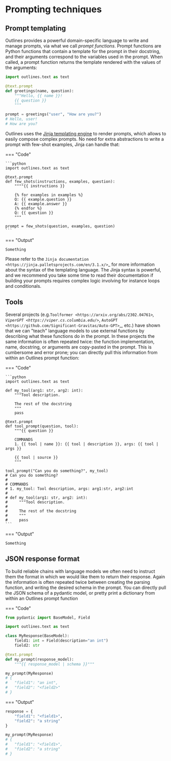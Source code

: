 # Prompting techniques

## Prompt templating

Outlines provides a powerful domain-specific language to write and manage prompts, via what we call *prompt functions*. Prompt functions are Python functions that contain a template for the prompt in their docstring, and their arguments correspond to the variables used in the prompt. When called, a prompt function returns the template rendered with the values of the arguments:

```python
import outlines.text as text

@text.prompt
def greetings(name, question):
    """Hello, {{ name }}!
    {{ question }}
    """

prompt = greetings("user", "How are you?")
# Hello, user!
# How are you?
```

Outlines uses the [Jinja templating engine](https://jinja.palletsprojects.com/en/3.1.x/) to render prompts, which allows to easily compose complex prompts. No need for extra abstractions to write a prompt with few-shot examples, Jinja can handle that:


=== "Code"

    ```python
    import outlines.text as text

    @text.prompt
    def few_shots(instructions, examples, question):
        """"{{ instructions }}

        {% for examples in examples %}
        Q: {{ example.question }}
        A: {{ example.answer }}
        {% endfor %}
        Q: {{ question }}
        """

    prompt = few_shots(question, examples, question)
    ```

=== "Output"

    Something

Please refer to the `Jinja documentation <https://jinja.palletsprojects.com/en/3.1.x/>`_ for more information about the syntax of the templating language. The Jinja syntax is powerful, and we recommend you take some time to read their documentation if building your prompts requires complex logic involving for instance loops and conditionals.

## Tools

Several projects (e.g.`Toolformer <https://arxiv.org/abs/2302.04761>`_, `ViperGPT <https://viper.cs.columbia.edu/>`_, `AutoGPT <https://github.com/Significant-Gravitas/Auto-GPT>`_, etc.) have shown that we can "teach" language models to use external functions by describing what these functions do in the prompt. In these projects the same information is often repeated twice: the function implementation, name, docstring, or arguments are copy-pasted in the prompt. This is cumbersome and error prone; you can directly pull this information from within an Outlines prompt function:

=== "Code"

    ```python
    import outlines.text as text

    def my_tool(arg1: str, arg2: int):
        """Tool description.

        The rest of the docstring
        """
        pass

    @text.prompt
    def tool_prompt(question, tool):
        """{{ question }}

        COMMANDS
        1. {{ tool | name }}: {{ tool | description }}, args: {{ tool | args }}

        {{ tool | source }}
        """

    tool_prompt("Can you do something?", my_tool)
    # Can you do something?
    #
    # COMMANDS
    # 1. my_tool: Tool description, args: arg1:str, arg2:int
    #
    # def my_tool(arg1: str, arg2: int):
    #     """Tool description.
    #
    #     The rest of the docstring
    #     """
    #     pass
    ```

=== "Output"

    Something

## JSON response format

To build reliable chains with language models we often need to instruct them the format in which we would like them to return their response. Again the information is often repeated twice between creating the parsing function, and writing the desired schema in the prompt. You can directly pull the JSON schema of a pydantic model, or pretty print a dictionary from within an Outlines prompt function

=== "Code"

   ```python
   from pydantic import BaseModel, Field

   import outlines.text as text

   class MyResponse(BaseModel):
       field1: int = Field(description="an int")
       field2: str

   @text.prompt
   def my_prompt(response_model):
       """{{ response_model | schema }}"""

   my_prompt(MyResponse)
   # {
   #   "field1": "an int",
   #   "field2": "<field2>"
   # }
   ```

=== "Output"

   ```python
   response = {
       "field1": "<field1>",
       "field2": "a string"
   }

   my_prompt(MyResponse)
   # {
   #   "field1": "<field1>",
   #   "field2": "a string"
   # }
   ```
